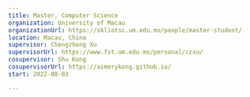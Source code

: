 ```yaml
---
title: Master, Computer Science
organization: University of Macau
organizationUrl: https://skliotsc.um.edu.mo/people/master-student/
location: Macau, China
supervisor: Chengzhong Xu
supervisorUrl: https://www.fst.um.edu.mo/personal/czxu/
cosupervisor: Shu Kong
cosupervisorUrl: https://aimerykong.github.io/
start: 2022-08-03

---
```





